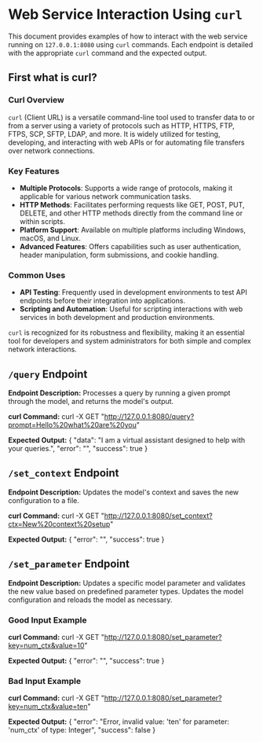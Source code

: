 # Web Service Interaction Using `curl`

This document provides examples of how to interact with the web service running on `127.0.0.1:8080` using `curl` commands. Each endpoint is detailed with the appropriate `curl` command and the expected output.
## First what is curl?
### Curl Overview

`curl` (Client URL) is a versatile command-line tool used to transfer data to or from a server using a variety of protocols such as HTTP, HTTPS, FTP, FTPS, SCP, SFTP, LDAP, and more. It is widely utilized for testing, developing, and interacting with web APIs or for automating file transfers over network connections.

### Key Features

- **Multiple Protocols**: Supports a wide range of protocols, making it applicable for various network communication tasks.
- **HTTP Methods**: Facilitates performing requests like GET, POST, PUT, DELETE, and other HTTP methods directly from the command line or within scripts.
- **Platform Support**: Available on multiple platforms including Windows, macOS, and Linux.
- **Advanced Features**: Offers capabilities such as user authentication, header manipulation, form submissions, and cookie handling.

### Common Uses

- **API Testing**: Frequently used in development environments to test API endpoints before their integration into applications.
- **Scripting and Automation**: Useful for scripting interactions with web services in both development and production environments.

`curl` is recognized for its robustness and flexibility, making it an essential tool for developers and system administrators for both simple and complex network interactions.

## `/query` Endpoint

**Endpoint Description:**
Processes a query by running a given prompt through the model, and returns the model's output.

**curl Command:**
curl -X GET "http://127.0.0.1:8080/query?prompt=Hello%20what%20are%20you"

**Expected Output:**
{
  "data": "I am a virtual assistant designed to help with your queries.",
  "error": "",
  "success": true
}

## `/set_context` Endpoint

**Endpoint Description:**
Updates the model's context and saves the new configuration to a file.

**curl Command:**
curl -X GET "http://127.0.0.1:8080/set_context?ctx=New%20context%20setup"

**Expected Output:**
{
  "error": "",
  "success": true
}

## `/set_parameter` Endpoint

**Endpoint Description:**
Updates a specific model parameter and validates the new value based on predefined parameter types. Updates the model configuration and reloads the model as necessary.

### Good Input Example

**curl Command:**
curl -X GET "http://127.0.0.1:8080/set_parameter?key=num_ctx&value=10"

**Expected Output:**
{
  "error": "",
  "success": true
}

### Bad Input Example

**curl Command:**
curl -X GET "http://127.0.0.1:8080/set_parameter?key=num_ctx&value=ten"

**Expected Output:**
{
  "error": "Error, invalid value: 'ten' for parameter: 'num_ctx' of type: Integer",
  "success": false
}

